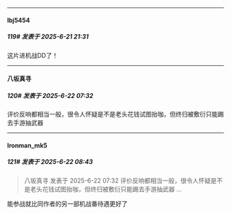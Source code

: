 ﻿
*****

####  lbj5454  
##### 119#       发表于 2025-6-21 21:31

这片进机战DD了！


*****

####  八坂真寻  
##### 120#       发表于 2025-6-22 07:32

评价反响都相当一般，很令人怀疑是不是老头花钱试图抬咖，但终归被敷衍只能踢去手游抽武器


*****

####  Ironman_mk5  
##### 121#       发表于 2025-6-22 08:43

<blockquote>八坂真寻 发表于 2025-6-22 07:32
评价反响都相当一般，很令人怀疑是不是老头花钱试图抬咖，但终归被敷衍只能踢去手游抽武器 ...</blockquote>
能参战就比同作者的另一部机战番待遇更好了

